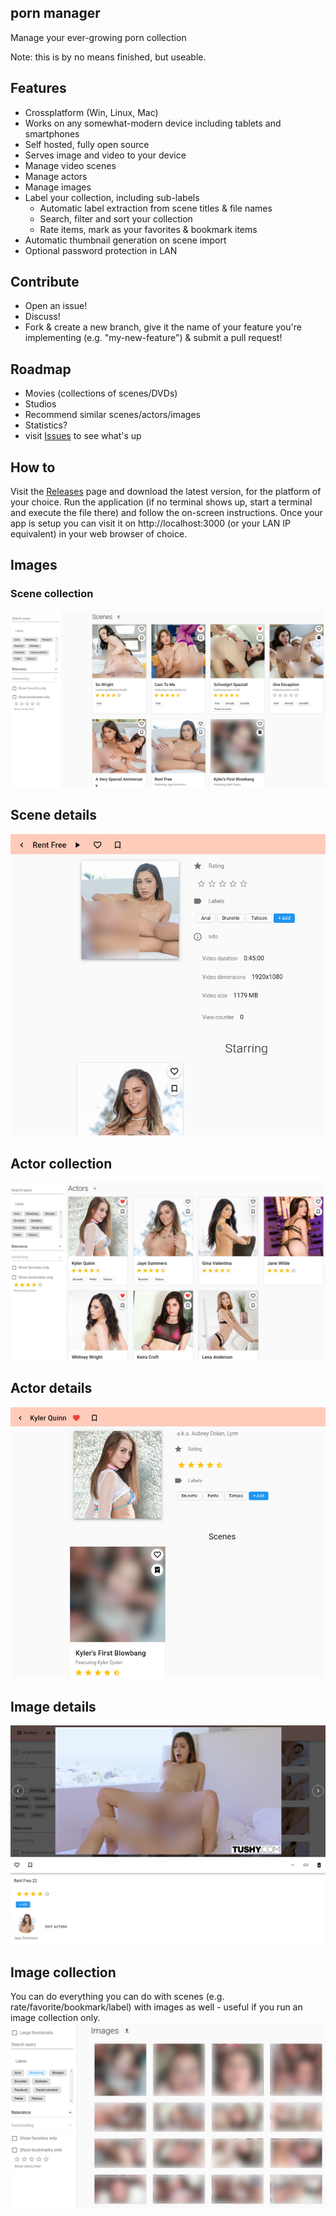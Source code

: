 ## porn manager
Manage your ever-growing porn collection

Note: this is by no means finished, but useable.

## Features
- Crossplatform (Win, Linux, Mac)
- Works on any somewhat-modern device including tablets and smartphones
- Self hosted, fully open source
- Serves image and video to your device
- Manage video scenes
- Manage actors
- Manage images
- Label your collection, including sub-labels
  - Automatic label extraction from scene titles & file names
  - Search, filter and sort your collection
  - Rate items, mark as your favorites & bookmark items
- Automatic thumbnail generation on scene import
- Optional password protection in LAN

## Contribute
- Open an issue!
- Discuss!
- Fork & create a new branch, give it the name of your feature you're implementing (e.g. "my-new-feature") & submit a pull request!

## Roadmap
- Movies (collections of scenes/DVDs)
- Studios
- Recommend similar scenes/actors/images
- Statistics?
- visit [Issues](https://github.com/boi123212321/porn-manager/issues) to see what's up

## How to
Visit the [Releases](https://github.com/boi123212321/porn-manager/releases) page and download the latest version, for the platform of your choice. Run the application (if no terminal shows up, start a terminal and execute the file there) and follow the on-screen instructions. Once your app is setup you can visit it on http://localhost:3000 (or your LAN IP equivalent) in your web browser of choice.

## Images

### Scene collection
![Scenes](/doc/img/scene_collection.jpg)

## Scene details
![Scene details](/doc/img/scene_details.jpg)

## Actor collection
![Actors](/doc/img/actor_collection.jpg)

## Actor details
![Actor details](/doc/img/actor_details.jpg)

## Image details
![Image details](/doc/img/image.jpg)

## Image collection
You can do everything you can do with scenes (e.g. rate/favorite/bookmark/label) with images as well - useful if you run an image collection only.
![Scene details](/doc/img/image_collection.jpg)
